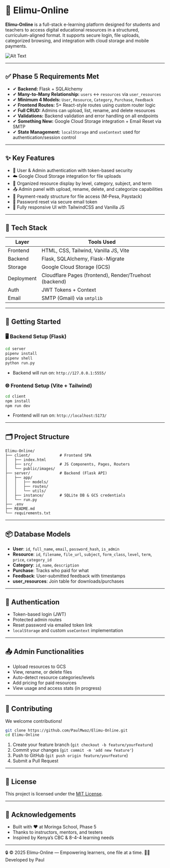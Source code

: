 # 📘 Elimu-Online

**Elimu-Online** is a full-stack e-learning platform designed for students and teachers to access digital educational resources in a structured, curriculum-aligned format. It supports secure login, file uploads, categorized browsing, and integration with cloud storage and mobile payments.

![Alt Text](C:\Users\hp\Desktop\GITHUB\FINAL-SUBMITTED\Elimu-Online\client\public\images\Elimu-Online.jpg)

---

## ✅ Phase 5 Requirements Met

- ✔ **Backend:** Flask + SQLAlchemy
- ✔ **Many-to-Many Relationship:** `users` ↔ `resources` via `user_resources`
- ✔ **Minimum 4 Models:** `User`, `Resource`, `Category`, `Purchase`, `Feedback`
- ✔ **Frontend Routes:** 5+ React-style routes using custom router logic
- ✔ **Full CRUD:** Admins can upload, list, rename, and delete resources
- ✔ **Validations:** Backend validation and error handling on all endpoints
- ✔ **Something New:** Google Cloud Storage integration + Email Reset via SMTP
- ✔ **State Management:** `localStorage` and `useContext` used for authentication/session control

---

## ✨ Key Features

- 🔐 User & Admin authentication with token-based security
- ☁️ Google Cloud Storage integration for file uploads
- 📂 Organized resource display by level, category, subject, and term
- 📤 Admin panel with upload, rename, delete, and categorize capabilities
- 🛒 Payment-ready structure for file access (M-Pesa, Paystack)
- 📧 Password reset via secure email token
- 📱 Fully responsive UI with TailwindCSS and Vanilla JS

---

## 🧰 Tech Stack

| Layer      | Tools Used                                             |
| ---------- | ------------------------------------------------------ |
| Frontend   | HTML, CSS, Tailwind, Vanilla JS, Vite                  |
| Backend    | Flask, SQLAlchemy, Flask-Migrate                       |
| Storage    | Google Cloud Storage (GCS)                             |
| Deployment | Cloudflare Pages (frontend), Render/Truehost (backend) |
| Auth       | JWT Tokens + Context                                   |
| Email      | SMTP (Gmail) via `smtplib`                             |

---

## 🚀 Getting Started

### 🖥️ Backend Setup (Flask)

```bash
cd server
pipenv install
pipenv shell
python run.py
```

- Backend will run on: `http://127.0.0.1:5555/`

### 🌐 Frontend Setup (Vite + Tailwind)

```bash
cd client
npm install
npm run dev
```

- Frontend will run on: `http://localhost:5173/`

---

## 🗂 Project Structure

```
Elimu-Online/
├── client/             # Frontend SPA
│   ├── index.html
│   ├── src/            # JS Components, Pages, Routers
│   └── public/images/
├── server/             # Backend (Flask API)
│   ├── app/
│   │   ├── models/
│   │   ├── routes/
│   │   └── utils/
│   ├── instance/       # SQLite DB & GCS credentials
│   └── run.py
├── .env
├── README.md
└── requirements.txt
```

---

## 📦 Database Models

- **User**: `id`, `full_name`, `email`, `password_hash`, `is_admin`
- **Resource**: `id`, `filename`, `file_url`, `subject`, `form_class`, `level`, `term`, `price`, `category_id`
- **Category**: `id`, `name`, `description`
- **Purchase**: Tracks who paid for what
- **Feedback**: User-submitted feedback with timestamps
- **user_resources**: Join table for downloads/purchases

---

## 🔐 Authentication

- Token-based login (JWT)
- Protected admin routes
- Reset password via emailed token link
- `localStorage` and custom `useContext` implementation

---

## 📤 Admin Functionalities

- Upload resources to GCS
- View, rename, or delete files
- Auto-detect resource categories/levels
- Add pricing for paid resources
- View usage and access stats (in progress)

---

## 🤝 Contributing

We welcome contributions!

```bash
git clone https://github.com/PaulMwaz/Elimu-Online.git
cd Elimu-Online
```

1. Create your feature branch (`git checkout -b feature/yourFeature`)
2. Commit your changes (`git commit -m 'add new feature'`)
3. Push to GitHub (`git push origin feature/yourFeature`)
4. Submit a Pull Request

---

## 📜 License

This project is licensed under the [MIT License](LICENSE).

---

## 🙏 Acknowledgements

- Built with ❤️ at Moringa School, Phase 5
- Thanks to instructors, mentors, and testers
- Inspired by Kenya’s CBC & 8-4-4 learning needs

---

🔒 © 2025 Elimu-Online — Empowering learners, one file at a time.
🧑‍💻 Developed by Paul
